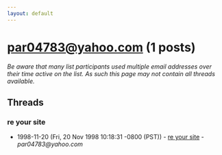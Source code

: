 ```yaml
---
layout: default
---
```


# par04783@yahoo.com (1 posts)

_Be aware that many list participants used multiple email addresses over their time active on the list. As such this page may not contain all threads available._

## Threads

### re your site
+ 1998-11-20 (Fri, 20 Nov 1998 10:18:31 -0800 (PST)) - [re your site](/archive/1998/11/741207998410000f26fac453dc9b0151ff59a731da83cc74a9a55e2259bb60e7) - _par04783@yahoo.com_

